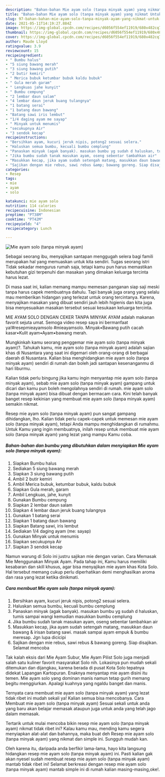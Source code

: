 ```yaml
---
description: "Bahan-bahan Mie ayam solo (tanpa minyak ayam) yang nikmat Untuk Jualan"
title: "Bahan-bahan Mie ayam solo (tanpa minyak ayam) yang nikmat Untuk Jualan"
slug: 97-bahan-bahan-mie-ayam-solo-tanpa-minyak-ayam-yang-nikmat-untuk-jualan
date: 2021-05-11T14:19:27.884Z
image: https://img-global.cpcdn.com/recipes/d6056f554ef11919/680x482cq70/mie-ayam-solo-tanpa-minyak-ayam-foto-resep-utama.jpg
thumbnail: https://img-global.cpcdn.com/recipes/d6056f554ef11919/680x482cq70/mie-ayam-solo-tanpa-minyak-ayam-foto-resep-utama.jpg
cover: https://img-global.cpcdn.com/recipes/d6056f554ef11919/680x482cq70/mie-ayam-solo-tanpa-minyak-ayam-foto-resep-utama.jpg
author: Maude Lloyd
ratingvalue: 3.9
reviewcount: 15
recipeingredient:
- " Bumbu halus"
- "5 siung bawang merah"
- "3 siung bawang putih"
- "2 butir kemiri"
- " Merica bubuk ketumbar bubuk kaldu bubuk"
- " Gula merah garam"
- " Lengkuas jahe kunyit"
- " Bumbu cempung"
- "2 lembar daun salam"
- "4 lembar daun jeruk buang tulangnya"
- "1 batang serai"
- "1 batang daun bawang"
- "Batang sawi iris lembut"
- "1/4 daging ayam me sayap"
- " Minyak untuk menumis"
- "secukupnya Air"
- "3 sendok kecap"
recipeinstructions:
- "Bersihkan ayam, kucuri jeruk nipis, potong2 sesuai selera."
- "Haluskan semua bumbu, kecuali bumbu cemplung"
- "Panaskan minyak (agak banyak). masukan bumbu yg sudah d haluskan, tumis sampai wangi kemudian masukkan bumbu cemplung"
- "Jika bumbu sudah tanak masukan ayam, oseng sebentar tambahkan air"
- "Masukkan kecap, jika ayam sudah setengah matang, masukkan daun bawang &amp; irisan batang sawi. masak sampai ayam empuk &amp; bumbu meresap. Jgn lupa dicicipi"
- "Sajikan dengan mie rebus, sawi rebus &amp; bawang goreng. Siap disajikan. Selamat mencoba"
categories:
- Resep
tags:
- mie
- ayam
- solo

katakunci: mie ayam solo 
nutrition: 114 calories
recipecuisine: Indonesian
preptime: "PT38M"
cooktime: "PT42M"
recipeyield: "4"
recipecategory: Lunch

---
```



![Mie ayam solo (tanpa minyak ayam)](https://img-global.cpcdn.com/recipes/d6056f554ef11919/680x482cq70/mie-ayam-solo-tanpa-minyak-ayam-foto-resep-utama.jpg)

Sebagai seorang ibu, menyajikan santapan menggugah selera bagi famili merupakan hal yang memuaskan untuk kita sendiri. Tugas seorang istri Tidak sekadar mengurus rumah saja, tetapi kamu pun harus memastikan kebutuhan gizi terpenuhi dan masakan yang dimakan keluarga tercinta harus lezat.

Di masa  saat ini, kalian memang mampu memesan panganan siap saji meski tanpa harus capek membuatnya dahulu. Tapi banyak juga orang yang selalu mau memberikan hidangan yang terlezat untuk orang tercintanya. Karena, menyajikan masakan yang dibuat sendiri jauh lebih higienis dan kita juga bisa menyesuaikan masakan tersebut sesuai kesukaan keluarga tercinta. 

MIE AYAM SOLO DENGAN CEKER TANPA MINYAK AYAM adalah makanan favorit sejuta umat. Semoga video resep saya ini bermanfaat ya!#resepmieayamsolo #mieayamsolo. Minyak•Bawang putih cacah kasar•Kulit ayam•Ayam•bawang merah.

Mungkinkah kamu seorang penggemar mie ayam solo (tanpa minyak ayam)?. Tahukah kamu, mie ayam solo (tanpa minyak ayam) adalah sajian khas di Nusantara yang saat ini digemari oleh orang-orang di berbagai daerah di Nusantara. Kalian bisa menghidangkan mie ayam solo (tanpa minyak ayam) sendiri di rumah dan boleh jadi santapan kesenanganmu di hari liburmu.

Kalian tidak perlu bingung jika kamu ingin menyantap mie ayam solo (tanpa minyak ayam), sebab mie ayam solo (tanpa minyak ayam) gampang untuk dicari dan kamu pun boleh mengolahnya sendiri di rumah. mie ayam solo (tanpa minyak ayam) bisa dibuat dengan bermacam cara. Kini telah banyak banget resep kekinian yang membuat mie ayam solo (tanpa minyak ayam) semakin nikmat.

Resep mie ayam solo (tanpa minyak ayam) pun sangat gampang dihidangkan, lho. Kalian tidak perlu capek-capek untuk memesan mie ayam solo (tanpa minyak ayam), tetapi Anda mampu menghidangkan di rumahmu. Untuk Kamu yang ingin membuatnya, inilah resep untuk membuat mie ayam solo (tanpa minyak ayam) yang lezat yang mampu Kamu coba.

<!--inarticleads1-->

##### Bahan-bahan dan bumbu yang dibutuhkan dalam menyiapkan Mie ayam solo (tanpa minyak ayam):

1. Siapkan  Bumbu halus
1. Sediakan 5 siung bawang merah
1. Siapkan 3 siung bawang putih
1. Ambil 2 butir kemiri
1. Ambil  Merica bubuk, ketumbar bubuk, kaldu bubuk
1. Siapkan  Gula merah, garam
1. Ambil  Lengkuas, jahe, kunyit
1. Gunakan  Bumbu cempung
1. Siapkan 2 lembar daun salam
1. Siapkan 4 lembar daun jeruk buang tulangnya
1. Gunakan 1 batang serai
1. Siapkan 1 batang daun bawang
1. Siapkan Batang sawi, iris lembut
1. Sediakan 1/4 daging ayam (me: sayap)
1. Gunakan  Minyak untuk menumis
1. Siapkan secukupnya Air
1. Siapkan 3 sendok kecap


Namun warung di Solo ini justru sajikan mie dengan varian. Cara Memasak Mie Menggunakan Minyak Ayam. Pada tahap ini, Kamu harus memiliki kesabaran dan skill khusus, agar bisa menyajikan mie ayam khas Kota Solo. Hal tersebut memang cukup perlu diperhatikan demi menghasilkan aroma dan rasa yang lezat ketika dinikmati. 

<!--inarticleads2-->

##### Cara membuat Mie ayam solo (tanpa minyak ayam):

1. Bersihkan ayam, kucuri jeruk nipis, potong2 sesuai selera.
1. Haluskan semua bumbu, kecuali bumbu cemplung
1. Panaskan minyak (agak banyak). masukan bumbu yg sudah d haluskan, tumis sampai wangi kemudian masukkan bumbu cemplung
1. Jika bumbu sudah tanak masukan ayam, oseng sebentar tambahkan air
1. Masukkan kecap, jika ayam sudah setengah matang, masukkan daun bawang &amp; irisan batang sawi. masak sampai ayam empuk &amp; bumbu meresap. Jgn lupa dicicipi
1. Sajikan dengan mie rebus, sawi rebus &amp; bawang goreng. Siap disajikan. Selamat mencoba


Tak kalah eksis dari Mie Ayam Subur, Mie Ayam Pilist Solo juga menjadi salah satu kuliner favorit masyarakat Solo nih. Lokasinya pun mudah sekali ditemukan dan dijangkau, karena berada di pusat Kota Solo tepatnya didekat Lapangan Kartopuran. Enaknya menyantap mie ayam disini itu temen. Mie ayam solo yang dominan manis namun tetap gurih memang begitu menggiurkan. Apalagi kuahnya yang ngaldu banget dan manis. 

Ternyata cara membuat mie ayam solo (tanpa minyak ayam) yang lezat tidak ribet ini mudah sekali ya! Kalian semua bisa mencobanya. Cara Membuat mie ayam solo (tanpa minyak ayam) Sesuai sekali untuk anda yang baru akan belajar memasak ataupun juga untuk anda yang telah jago dalam memasak.

Tertarik untuk mulai mencoba bikin resep mie ayam solo (tanpa minyak ayam) nikmat tidak ribet ini? Kalau kamu mau, mending kamu segera menyiapkan alat-alat dan bahannya, maka buat deh Resep mie ayam solo (tanpa minyak ayam) yang nikmat dan simple ini. Sungguh mudah kan. 

Oleh karena itu, daripada anda berfikir lama-lama, hayo kita langsung hidangkan resep mie ayam solo (tanpa minyak ayam) ini. Pasti kalian gak akan nyesel sudah membuat resep mie ayam solo (tanpa minyak ayam) mantab tidak ribet ini! Selamat berkreasi dengan resep mie ayam solo (tanpa minyak ayam) mantab simple ini di rumah kalian masing-masing,oke!.

